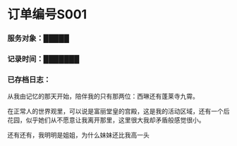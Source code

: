 # 订单编号S001

### 服务对象：█████

### **记录时间：**███████

### **已存档日志：**

从我由记忆的那天开始，陪伴我的只有那两位：西琳还有蓬莱寺九霄。

在正常人的世界观里，可以说是富丽堂皇的宫殿，这是我的活动区域，还有一个后花园，似乎她们从不愿意让我离开那里，这里很大我却矛盾般感觉很小。

还有还有，我明明是姐姐，为什么妹妹还比我高一头

